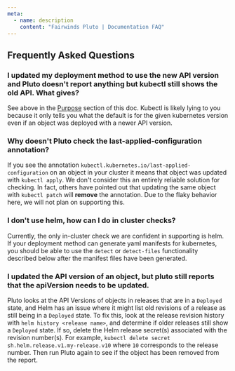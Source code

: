 ```yaml
---
meta:
  - name: description
    content: "Fairwinds Pluto | Documentation FAQ"
---
```

## Frequently Asked Questions

### I updated my deployment method to use the new API version and Pluto doesn't report anything but kubectl still shows the old API. What gives?

See above in the [Purpose](/#purpose) section of this doc. Kubectl is likely lying to you because it only tells you what the default is for the given kubernetes version even if an object was deployed with a newer API version.

### Why doesn't Pluto check the last-applied-configuration annotation?

If you see the annotation `kubectl.kubernetes.io/last-applied-configuration` on an object in your cluster it means that object was updated with `kubectl apply`. We don't consider this an entirely reliable solution for checking. In fact, others have pointed out that updating the same object with `kubectl patch` will **remove** the annotation. Due to the flaky behavior here, we will not plan on supporting this.

### I don't use helm, how can I do in cluster checks?

Currently, the only in-cluster check we are confident in supporting is helm. If your deployment method can generate yaml manifests for kubernetes, you should be able to use the `detect` or `detect-files` functionality described below after the manifest files have been generated.

### I updated the API version of an object, but pluto still reports that the apiVersion needs to be updated.

Pluto looks at the API Versions of objects in releases that are in a `Deployed` state, and Helm has an issue where it might list old revisions of a release as still being in a `Deployed` state. To fix this, look at the release revision history with `helm history <release name>`, and determine if older releases still show a `Deployed` state. If so, delete the Helm release secret(s) associated with the revision number(s). For example, `kubectl delete secret sh.helm.release.v1.my-release.v10` where `10` corresponds to the release number. Then run Pluto again to see if the object has been removed from the report.